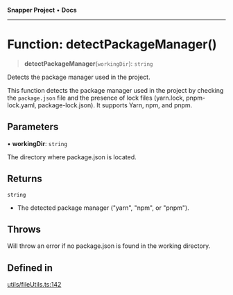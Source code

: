 **Snapper Project** • **Docs**

***

# Function: detectPackageManager()

> **detectPackageManager**(`workingDir`): `string`

Detects the package manager used in the project.

This function detects the package manager used in the project by checking the
`package.json` file and the presence of lock files (yarn.lock, pnpm-lock.yaml,
package-lock.json). It supports Yarn, npm, and pnpm.

## Parameters

• **workingDir**: `string`

The directory where package.json is located.

## Returns

`string`

- The detected package manager ("yarn", "npm", or "pnpm").

## Throws

Will throw an error if no package.json is found in the working directory.

## Defined in

[utils/fileUtils.ts:142](https://github.com/asifqatar/Snapper/blob/1d48336393770932279ea1b6ba1c8407a2b1d178/utils/fileUtils.ts#L142)
